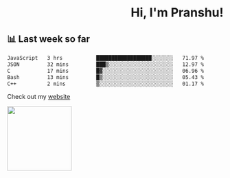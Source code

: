 <div align="right" >
   
   <H1>Hi, I'm Pranshu!</H1>

</div>

## 📊 Last week so far
<!--START_SECTION:waka-->

```txt
JavaScript   3 hrs           ██████████████████░░░░░░░   71.97 %
JSON         32 mins         ███▒░░░░░░░░░░░░░░░░░░░░░   12.97 %
C            17 mins         █▓░░░░░░░░░░░░░░░░░░░░░░░   06.96 %
Bash         13 mins         █▒░░░░░░░░░░░░░░░░░░░░░░░   05.43 %
C++          2 mins          ▒░░░░░░░░░░░░░░░░░░░░░░░░   01.17 %
```

<!--END_SECTION:waka-->

Check out my [website](https://pranshu05.vercel.app)

<img align="left" width="150" src="https://user-images.githubusercontent.com/70943732/209951571-93b7afe5-f523-4683-b725-5d94b287e94e.png">

